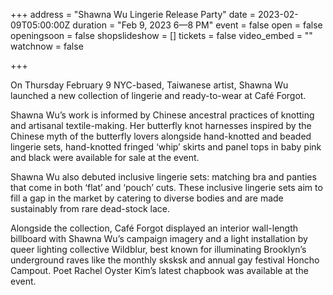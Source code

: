 +++
address = "Shawna Wu Lingerie Release Party"
date = 2023-02-09T05:00:00Z
duration = "Feb 9, 2023 6—8 PM"
event = false
open = false
openingsoon = false
shopslideshow = []
tickets = false
video_embed = ""
watchnow = false

+++
  
On Thursday February 9 NYC-based, Taiwanese artist, Shawna Wu launched a new collection of lingerie and ready-to-wear at Café Forgot.

Shawna Wu’s work is informed by Chinese ancestral practices of knotting and artisanal textile-making. Her butterfly knot harnesses inspired by the Chinese myth of the butterfly lovers alongside hand-knotted and beaded lingerie sets, hand-knotted fringed ‘whip’ skirts and panel tops in baby pink and black were available for sale at the event.

Shawna Wu also debuted inclusive lingerie sets: matching bra and panties that come in both ‘flat’ and ‘pouch’ cuts. These inclusive lingerie sets aim to fill a gap in the market by catering to diverse bodies and are made sustainably from rare dead-stock lace.

Alongside the collection, Café Forgot displayed an interior wall-length billboard with Shawna Wu’s campaign imagery and a light installation by queer lighting collective Wildblur, best known for illuminating Brooklyn’s underground raves like the monthly sksksk and annual gay festival Honcho Campout. Poet Rachel Oyster Kim’s latest chapbook was available at the event.